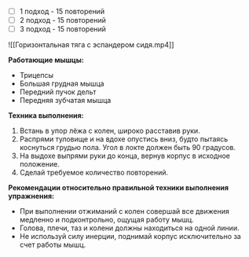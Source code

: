 - [ ] 1 подход - 15 повторений
- [ ] 2 подход - 15 повторений
- [ ] 3 подход - 15 повторений

![[Горизонтальная тяга с эспандером сидя.mp4]]

**Работающие мышцы:**

-   Трицепсы
-   Большая грудная мышца
-   Передний пучок дельт
-   Передняя зубчатая мышца

**Техника выполнения:**

1.  Встань в упор лёжа с колен, широко расставив руки.
2.  Распрями туловище и на вдохе опустись вниз, будто пытаясь коснуться грудью пола. Угол в локте должен быть 90 градусов.
3.  На выдохе выпрями руки до конца, вернув корпус в исходное положение.
4.  Сделай требуемое количество повторений.

**Рекомендации относительно правильной техники выполнения упражнения:**

-   При выполнении отжиманий с колен совершай все движения медленно и подконтрольно, ощущая работу мышц.
-   Голова, плечи, таз и колени должны находиться на одной линии.
-   Не используй силу инерции, поднимай корпус исключительно за счет работы мышц.